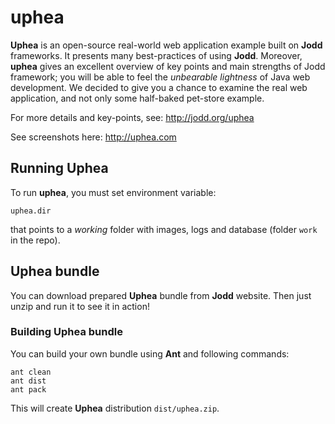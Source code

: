 uphea
=====

**Uphea** is an open-source real-world web application example built on **Jodd** frameworks. It presents many best-practices of using **Jodd**. Moreover, **uphea** gives an excellent overview of key points and main strengths of Jodd framework; you will be able to feel the *unbearable lightness* of Java web development. We decided to give you a chance to examine the real web application, and not only some half-baked pet-store example.

For more details and key-points, see: http://jodd.org/uphea

See screenshots here: http://uphea.com


## Running Uphea

To run **uphea**, you must set environment variable:

	uphea.dir

that points to a *working* folder with images, logs and database (folder `work` in the repo).


## Uphea bundle

You can download prepared **Uphea** bundle from **Jodd** website.
Then just unzip and run it to see it in action!

### Building Uphea bundle

You can build your own bundle using **Ant** and following commands:

	ant clean
	ant dist
    ant pack

This will create **Uphea** distribution `dist/uphea.zip`.
